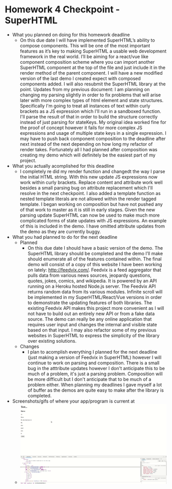 # Homework 4 Checkpoint - SuperHTML

- What you planned on doing for this homework deadline
  - On this due date I will have implemented SuperHTML’s ability to compose components. This will be one of the most important features as it’s key to making SuperHTML a usable web development framework in the real world. I’ll be aiming for a react/vue like component composition scheme where you can import another SuperHTML component at the top of the file and just include it in the render method of the parent component. I will have a new modified version of the last demo I created expect with composed components added. I will also resubmit the SuperHTML library at the point. Updates from my previous document: I am planning on changing my parsing slightly in order to fix problems that will arise later with more complex types of html element and state structures. Specifically I'm going to treat all instances of text within curly brackets as a JS expression which I'll run in a sandboxed function. I'll parse the result of that in order to build the structure correctly instead of just parsing for stateKeys. My original idea worked fine for the proof of concept however it fails for more complex JS expressions and usage of multiple state keys in a single expression. I may have to push back component composition to the deadline after next instead of the next depending on how long my refactor of render takes. Fortunately all I had planned after composition was creating my demo which will definitely be the easiest part of my project.
- What you actually acomplished for this deadline
  - I completely re did my render function and changedt the way I parse the initial HTML string. With this new update JS expressions now work within curly brackets. Replace content and attribute work well besides a small parsing bug on attribute replacement which I'll resolve in the next checkpoint. I also added a template function as nested template literals are not allowed within the render tagged template. I began working on composition but have not pushed any of that work to master as it is still in early stages. Given the new parsing update SuperHTML can now be used to make much more complicated forms of state updates with JS expressions. An example of this is included in the demo. I have omitted attribute updates from the demo as they are currently buggy. 
- What you had planned to do for the next deadline
  - Planned
    - On this due date I should have a basic version of the demo. The SuperHTML library should be completed and the demo I’ll make should enumerate all of the features contained within. The final demo will consist of a copy of this website I have been working on lately: http://feedvix.com/. Feedvix is a feed aggregator that pulls data from various news sources, jeopardy questions, quotes, jokes, comics, and wikipedia. It is powered by an API running on a Heroku hosted Node.js server. The Feedvix API returns random data from its various modules. Infinite scroll will be implemented in my SuperHTML/React/Vue versions in order to demonstrate the updating features of both libraries. The existing Feedvix API makes this project more convenient as I will not have to build out an entirely new API or from a fake data source. The demo can really be any online application that requires user input and changes the internal and visible state based on that input. I may also refactor some of my previous websites in SuperHTML to express the simplicity of the library over existing solutions. 
  - Changes
    - I plan to acomplish everything I planned for the next deadline (just making a version of Feedvix in SuperHTML) however I will continue to work on parsing and composition. There is a small bug in the atttribute updates however I don't anticipate this to be much of a problem, it's just a parsing problem. Composition will be more difficult but I don't anticipate that to be much of a problem either. When planning my deadlines I gave myself a lot of buffer as the demos are quite easy to make after the library is completed.  
- Screenshots/gifs of where your app/program is current at
  - ![Homework 3 Demo](../images/superhtml-homework4-demo.gif)
